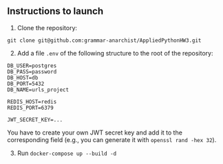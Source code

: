 ## Instructions to launch

1. Clone the repository: 

`git clone git@github.com:grammar-anarchist/AppliedPythonHW3.git`

2. Add a file `.env` of the following structure to the root of the repository:

```
DB_USER=postgres
DB_PASS=password
DB_HOST=db
DB_PORT=5432
DB_NAME=urls_project

REDIS_HOST=redis
REDIS_PORT=6379

JWT_SECRET_KEY=...
```

You have to create your own JWT secret key and add it to the corresponding field (e.g., you can generate it with `openssl rand -hex 32`).

3. Run `docker-compose up --build -d`
